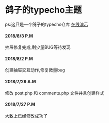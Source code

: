 # 鸽子的typecho主题
<span>ps:这只是一个鸽子的typecho仓库 <a href="http://bbs.funnyli.cn">在线演示</a></span>

<div class="">
  <h4>2018/8/3 P.M</h4>
  <span>抽屉修复完成,剩少量BUG等待发现</span>
</div>

<div class="">
  <h4>2018/8/2 P.M</h4>
  <span>创建抽屉交互动作,修复微量bug</span>
</div>

<div class="">
  <h4>2018/7/29 A.M</h4>
  <span> 修改 post.php 和 comments.php 文件并且创建样式</span>
</div>

<div class="">
  <h4>2018/7/27 P.M</h4>
  <span>大致上已经修改成功了</span>
</div>
